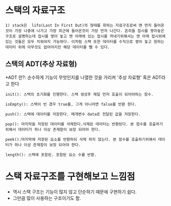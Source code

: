 # 스택의 자료구조
    1) stack은  lifo(Last In First Out)의 형태를 취하는 자료구조로써 맨 먼저 들어온 것이 가장 나중에 나가고 가장 최근에 들어온것이 가장 먼저 나간다. 흔히들 접시를 쌓아놓은 구조로 설명하는데 접시를 쌓아 놓고 맨 아래에 있는 접시를 꺼내기위해서는 맨 아래 접시위에 있는 것들은 모두 치워야지 가능하다. 이처럼 스택 또한 데이터를 수직으로 쌓아 놓고 원하는 데이터 위에 아무것도 없어야지만 해당 데이터를 뺄 수 있다.

## 스택의 ADT(추상 자료형)
  *ADT 란?:  순수하게 기능이 무엇인지를 나열한 것을 가리켜 '추상 자료형' 혹은 ADT라고 한다
    
    init(): 스택의 초기화를 진행한다. 스택 생성후 제일 먼저 호출이 되어야하는 함수.

    isEmpty(): 스택이 빈 경우 true를, 그게 아니라면 false를 반환 한다.

    push(): 스택에 데이터를 저장한다. 매개변수 data로 전달된 값을 저장한다.

    pop(): 마지막을 저장된 데이터를 삭제한다.삭제된 데이터는 반환된다. 본 함수를 호출하기위해서 데이터가 하나 이상 존재함이 보장 되어야 한다.

    peek():마지막에 저장된 요소를 반환하되 삭제 하지 않는다. 본 함수를 호출하기위해서 데이터가 하나 이상 존재함이 보장 되어야 한다.

    length(): 스택에 포함된. 포함된 요소 수를 반환.

# 스택 자료구조를 구현해보고 느낌점
- 역시 스택 구조는 기능이 많지 않고 단순하기 때문에 구현하기 쉽다.
- 그만큼 많이 사용하는 구조이기도 함.

